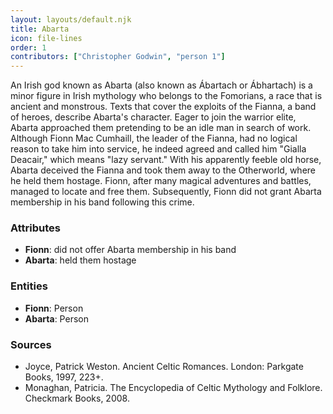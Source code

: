 ```yaml
---
layout: layouts/default.njk
title: Abarta
icon: file-lines
order: 1
contributors: ["Christopher Godwin", "person 1"]
---
```

An Irish god known as Abarta (also known as Ábartach or Ábhartach) is a minor figure in Irish mythology who belongs to the Fomorians, a race that is ancient and monstrous. Texts that cover the exploits of the Fianna, a band of heroes, describe Abarta's character. Eager to join the warrior elite, Abarta approached them pretending to be an idle man in search of work. Although Fionn Mac Cumhaill, the leader of the Fianna, had no logical reason to take him into service, he indeed agreed and called him "Gialla Deacair," which means "lazy servant." With his apparently feeble old horse, Abarta deceived the Fianna and took them away to the Otherworld, where he held them hostage. Fionn, after many magical adventures and battles, managed to locate and free them. Subsequently, Fionn did not grant Abarta membership in his band following this crime.

### Attributes

- **Fionn**: did not offer Abarta membership in his band
- **Abarta**: held them hostage

### Entities

- **Fionn**: Person
- **Abarta**: Person

### Sources

- Joyce, Patrick Weston. Ancient Celtic Romances. London: Parkgate Books, 1997, 223+.
- Monaghan, Patricia. The Encyclopedia of Celtic Mythology and Folklore. Checkmark Books, 2008.


